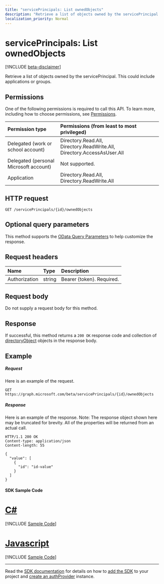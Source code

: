 ```yaml
---
title: "servicePrincipals: List ownedObjects"
description: "Retrieve a list of objects owned by the servicePrincipal.  This could include applications or groups."
localization_priority: Normal
---
```


# servicePrincipals: List ownedObjects

[!INCLUDE [beta-disclaimer](../../includes/beta-disclaimer.md)]

Retrieve a list of objects owned by the servicePrincipal.  This could include applications or groups.

## Permissions
One of the following permissions is required to call this API. To learn more, including how to choose permissions, see [Permissions](/graph/permissions-reference).

|Permission type      | Permissions (from least to most privileged)              |
|:--------------------|:---------------------------------------------------------|
|Delegated (work or school account) | Directory.Read.All, Directory.ReadWrite.All, Directory.AccessAsUser.All    |
|Delegated (personal Microsoft account) | Not supported.    |
|Application | Directory.Read.All, Directory.ReadWrite.All |

## HTTP request
<!-- { "blockType": "ignored" } -->
```http
GET /servicePrincipals/{id}/ownedObjects
```
## Optional query parameters
This method supports the [OData Query Parameters](https://developer.microsoft.com/graph/docs/concepts/query_parameters) to help customize the response.

## Request headers
| Name       | Type | Description|
|:-----------|:------|:----------|
| Authorization  | string  | Bearer {token}. Required. |

## Request body
Do not supply a request body for this method.

## Response

If successful, this method returns a `200 OK` response code and collection of [directoryObject](../resources/directoryobject.md) objects in the response body.
## Example
##### Request
Here is an example of the request.
<!-- {
  "blockType": "request",
  "name": "get_ownedobjects"
}-->
```http
GET https://graph.microsoft.com/beta/servicePrincipals/{id}/ownedObjects
```
##### Response
Here is an example of the response. Note: The response object shown here may be truncated for brevity. All of the properties will be returned from an actual call.
<!-- {
  "blockType": "response",
  "truncated": true,
  "@odata.type": "microsoft.graph.directoryObject",
  "isCollection": true
} -->
```http
HTTP/1.1 200 OK
Content-type: application/json
Content-length: 55

{
  "value": [
    {
      "id": "id-value"
    }
  ]
}
```
#### SDK Sample Code
# [C#](#tab/CS)
[!INCLUDE [Sample Code]( ../includes/get_ownedobjects-CS-snippets.md)]

# [Javascript](#tab/Javascript)
[!INCLUDE [Sample Code]( ../includes/get_ownedobjects-Javascript-snippets.md)]

---

Read the [SDK documentation](https://docs.microsoft.com/en-us/graph/sdks/sdks-overview) for details on how to [add the SDK](https://docs.microsoft.com/en-us/graph/sdks/sdk-installation) to your project and [create an authProvider](https://docs.microsoft.com/en-us/graph/sdks/choose-authentication-providers) instance.


<!-- uuid: 8fcb5dbc-d5aa-4681-8e31-b001d5168d79
2015-10-25 14:57:30 UTC -->
<!--
{
  "type": "#page.annotation",
  "description": "List ownedObjects",
  "keywords": "",
  "section": "documentation",
  "tocPath": "",
  "suppressions": [
    "Error: /api-reference/beta/api/serviceprincipal-list-ownedobjects.md:\r\n      Exception processing links.\r\n    System.ArgumentException: Link Definition was null. Link text: !INCLUDE [Sample Code]( ../includes/get_ownedobjects-CS-snippets.md)\r\n      at ApiDoctor.Validation.DocFile.get_LinkDestinations()\r\n      at ApiDoctor.Validation.DocSet.ValidateLinks(Boolean includeWarnings, String[] relativePathForFiles, IssueLogger issues, Boolean requireFilenameCaseMatch, Boolean printOrphanedFiles)",
    "Error: /api-reference/beta/api/serviceprincipal-list-ownedobjects.md:\r\n      Exception processing links.\r\n    System.ArgumentException: Link Definition was null. Link text: !INCLUDE [Sample Code]( ../includes/get_ownedobjects-Javascript-snippets.md)\r\n      at ApiDoctor.Validation.DocFile.get_LinkDestinations()\r\n      at ApiDoctor.Validation.DocSet.ValidateLinks(Boolean includeWarnings, String[] relativePathForFiles, IssueLogger issues, Boolean requireFilenameCaseMatch, Boolean printOrphanedFiles)",
    "Error: /api-reference/beta/api/serviceprincipal-list-ownedobjects.md:\r\n      Exception processing links.\r\n    System.ArgumentException: Link Definition was null. Link text: !INCLUDE [beta-disclaimer](../../includes/beta-disclaimer.md)\r\n      at ApiDoctor.Validation.DocFile.get_LinkDestinations()\r\n      at ApiDoctor.Validation.DocSet.ValidateLinks(Boolean includeWarnings, String[] relativePathForFiles, IssueLogger issues, Boolean requireFilenameCaseMatch, Boolean printOrphanedFiles)"
  ]
}
-->
